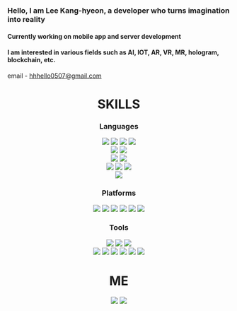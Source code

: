 
<h3>Hello, I am Lee Kang-hyeon, a developer who turns imagination into reality</h3>
<h4>Currently working on mobile app and server development</h4>
<h4>I am interested in various fields such as AI, IOT, AR, VR, MR, hologram, blockchain, etc.</h4>
email - <a href="mailto:hhhello0507@gmail.com">hhhello0507@gmail.com</a>
<div align="center">
    <h1>SKILLS</h1>
    <h3>Languages</h3>
    <img src="https://img.shields.io/badge/HTML5-E34F26.svg?&style=for-the-badge&logo=HTML5&logoColor=white"/>
    <img src="https://img.shields.io/badge/CSS3-1572B6.svg?&style=for-the-badge&logo=CSS3&logoColor=white"/>
    <img src="https://img.shields.io/badge/JavaScript-F7DF1E?style=for-the-badge&logo=javascript&logoColor=black"/>
    <img src="https://img.shields.io/badge/Typescript-3178C6?style=for-the-badge&logo=Typescript&logoColor=white"/>
    <br>
    <img src="https://img.shields.io/badge/Kotlin-7F52FF.svg?&style=for-the-badge&logo=Kotlin&logoColor=white"/>
    <img src="https://img.shields.io/badge/java-007396?style=for-the-badge&logo=java&logoColor=white"/>
    <br>
    <img src="https://img.shields.io/badge/C-A8B9CC?style=for-the-badge&logo=C&logoColor=white"/>
    <img src="https://img.shields.io/badge/C++-00599C?style=for-the-badge&logo=C%2B%2B&logoColor=white"/>
    <br>
    <img src="https://img.shields.io/badge/Python-3776AB?style=for-the-badge&logo=Python&logoColor=white"/>
    <img src="https://img.shields.io/badge/Swift-F05138?style=for-the-badge&logo=Swift&logoColor=white"/>
    <img src="https://img.shields.io/badge/Go-00ADD8?style=for-the-badge&logo=Go&logoColor=white"/>
    <br>
    <img src="https://img.shields.io/badge/MySQL-4479A1?style=for-the-badge&logo=MySQL&logoColor=white"/>
    <h3>Platforms</h3>
    <img src="https://img.shields.io/badge/tailwindcss-06B6D4?style=for-the-badge&logo=tailwindcss&logoColor=white"/>
    <img src="https://img.shields.io/badge/Next.js-000000?style=for-the-badge&logo=Next.js&logoColor=white"/>
    <img src="https://img.shields.io/badge/Spring-6DB33F.svg?&style=for-the-badge&logo=Spring&logoColor=white"/>
    <img src="https://img.shields.io/badge/React-61DAFB?style=for-the-badge&logo=React&logoColor=black"/>
    <img src="https://img.shields.io/badge/Express-000000?style=for-the-badge&logo=Express&logoColor=white"/>
    <img src="https://img.shields.io/badge/node.js-339933?style=for-the-badge&logo=Node.js&logoColor=white"/>
    <h3>Tools</h3>
    <img src="https://img.shields.io/badge/Adobe Photoshop-31A8FF?style=for-the-badge&logo=Adobe Photoshop&logoColor=white"/>
    <img src="https://img.shields.io/badge/Adobe Premiere Pro-9999FF?style=for-the-badge&logo=Adobe Premiere Pro&logoColor=white"/>
    <img src="https://img.shields.io/badge/Figma-e630f0?logo=figma&logoColor=white&style=for-the-badge"/>
    <br>
    <img src="https://img.shields.io/badge/Android_Studio-3DDC84?logo=androidstudio&logoColor=white&style=for-the-badge"/>
    <img src="https://img.shields.io/badge/Postman-FF6C37?style=for-the-badge&logo=Postman&logoColor=white"/>
    <img src="https://img.shields.io/badge/PyCharm-000000?style=for-the-badge&logo=PyCharm&logoColor=white"/>
    <img src="https://img.shields.io/badge/Visual Studio Code-007ACC?style=for-the-badge&logo=Visual Studio Code&logoColor=white"/>
    <img src="https://img.shields.io/badge/WebStorm-000000?style=for-the-badge&logo=WebStorm&logoColor=white"/> 
    <img     src="https://img.shields.io/badge/Xcode-147EFB?style=for-the-badge&logo=Xcode&logoColor=white"/>
    <h1>ME</h1>
    <img src="http://mazassumnida.wtf/api/v2/generate_badge?boj=hhhello0507"/>
    <img src="https://github-readme-stats.vercel.app/api/top-langs/?username=bestswlkh0310&layout=compact&theme=demo">
